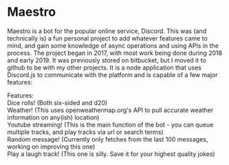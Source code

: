 # Maestro

Maestro is a bot for the popular online service, Discord. This was (and technically is) a fun personal project to add whatever features came to mind, and gain some knowledge of async operations and using APIs in the process.
The project began in 2017, with most work being done during 2018 and early 2019. It was previously stored on bitbucket, but I moved it to github to be with my other projects. It is a node application that uses Discord.js to communicate with the platform and is capable of a few major features:

Features:  
Dice rolls! (Both six-sided and d20)  
Weather! (This uses openweathermap.org's API to pull accurate weather information on any(ish) location)  
Youtube streaming! (This is the main function of the bot - you can queue multiple tracks, and play tracks via url or search terms)  
Random message! (Currently only fetches from the last 100 messages, working on improving this one)  
Play a laugh track! (This one is silly. Save it for your highest quality jokes)  
